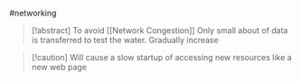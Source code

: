 #networking 
>[!abstract] To avoid [[Network Congestion]]
>Only small about of data is transferred to test the water. Gradually increase


>[!caution] Will cause a slow startup of accessing new resources like a new web page